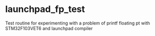 # launchpad_fp_test
Test routine for experimenting with a problem of printf floating pt with STM32F103VET6 and launchpad compiler
